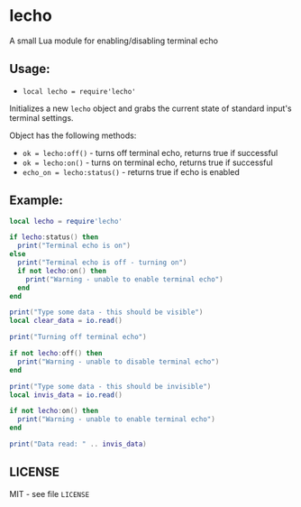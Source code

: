 # lecho

A small Lua module for enabling/disabling terminal echo

## Usage:

* `local lecho = require'lecho'`

Initializes a new `lecho` object and grabs the
current state of standard input's terminal settings.

Object has the following methods:

* `ok = lecho:off()` - turns off terminal echo, returns true if successful
* `ok = lecho:on()` - turns on terminal echo, returns true if successful
* `echo_on = lecho:status()` - returns true if echo is enabled

## Example:

```lua
local lecho = require'lecho'

if lecho:status() then
  print("Terminal echo is on")
else
  print("Terminal echo is off - turning on")
  if not lecho:on() then
    print("Warning - unable to enable terminal echo")
  end
end

print("Type some data - this should be visible")
local clear_data = io.read()

print("Turning off terminal echo")

if not lecho:off() then
  print("Warning - unable to disable terminal echo")
end

print("Type some data - this should be invisible")
local invis_data = io.read()

if not lecho:on() then
  print("Warning - unable to enable terminal echo")
end

print("Data read: " .. invis_data)

```



## LICENSE

MIT - see file `LICENSE`
